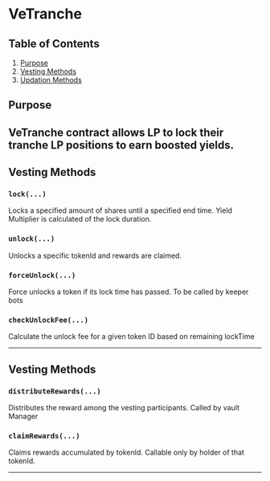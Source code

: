 # VeTranche

## Table of Contents
1. [Purpose](#purpose)
2. [Vesting Methods](#vesting-methods)
3. [Updation Methods](#updation-methods)

## Purpose
VeTranche contract allows LP to lock their tranche LP positions to earn boosted yields.
---

## Vesting Methods

### `lock(...)`
Locks a specified amount of shares until a specified end time. Yield Multiplier is calculated of the lock duration. 

### `unlock(...)`
Unlocks a specific tokenId and rewards are claimed. 

### `forceUnlock(...)`
Force unlocks a token if its lock time has passed. To be called by keeper bots

### `checkUnlockFee(...)`
Calculate the unlock fee for a given token ID based on remaining lockTime

---

## Vesting Methods

### `distributeRewards(...)`
Distributes the reward among the vesting participants. Called by vault Manager

### `claimRewards(...)`
Claims rewards accumulated by tokenId. Callable only by holder of that tokenId.

---

